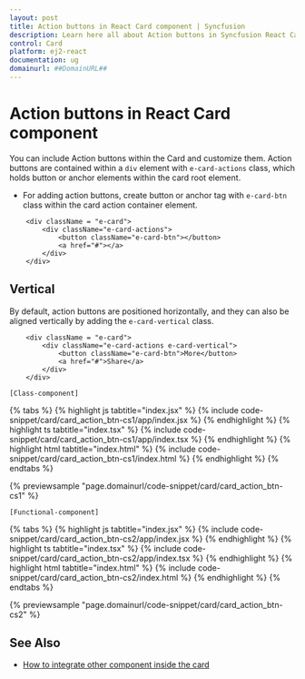 ```yaml
---
layout: post
title: Action buttons in React Card component | Syncfusion
description: Learn here all about Action buttons in Syncfusion React Card component of Syncfusion Essential JS 2 and more.
control: Card 
platform: ej2-react
documentation: ug
domainurl: ##DomainURL##
---
```


# Action buttons in React Card component

You can include Action buttons within the Card and customize them. Action buttons are contained within a `div` element with `e-card-actions` class, which holds button or anchor elements within the card root element.

* For adding action buttons, create button or anchor tag with `e-card-btn` class within the card action container element.

```
    <div className = "e-card">
        <div className="e-card-actions">
            <button className="e-card-btn"></button>
            <a href="#"></a>
        </div>
    </div>
```

## Vertical

By default, action buttons are positioned horizontally, and they can also be aligned vertically by adding the `e-card-vertical` class.

```
    <div className = "e-card">
        <div className="e-card-actions e-card-vertical">
            <button className="e-card-btn">More</button>
            <a href="#">Share</a>
        </div>
    </div>
```

`[Class-component]`

{% tabs %}
{% highlight js tabtitle="index.jsx" %}
{% include code-snippet/card/card_action_btn-cs1/app/index.jsx %}
{% endhighlight %}
{% highlight ts tabtitle="index.tsx" %}
{% include code-snippet/card/card_action_btn-cs1/app/index.tsx %}
{% endhighlight %}
{% highlight html tabtitle="index.html" %}
{% include code-snippet/card/card_action_btn-cs1/index.html %}
{% endhighlight %}
{% endtabs %}
        
{% previewsample "page.domainurl/code-snippet/card/card_action_btn-cs1" %}

`[Functional-component]`

{% tabs %}
{% highlight js tabtitle="index.jsx" %}
{% include code-snippet/card/card_action_btn-cs2/app/index.jsx %}
{% endhighlight %}
{% highlight ts tabtitle="index.tsx" %}
{% include code-snippet/card/card_action_btn-cs2/app/index.tsx %}
{% endhighlight %}
{% highlight html tabtitle="index.html" %}
{% include code-snippet/card/card_action_btn-cs2/index.html %}
{% endhighlight %}
{% endtabs %}
        
{% previewsample "page.domainurl/code-snippet/card/card_action_btn-cs2" %}

## See Also

* [How to integrate other component inside the card](./how-to/integrate-other-component-inside-the-card)
